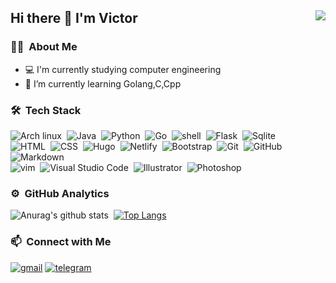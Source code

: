 ## Hi there 👋 I'm Victor <img align="right" src="https://komarev.com/ghpvc/?username=Gictorbit&color=269077">
### 👨🏻‍ &nbsp;About Me
- 💻 I'm currently studying computer engineering
- 🌱 I’m currently learning Golang,C,Cpp

### 🛠 &nbsp;Tech Stack
![Arch linux](https://img.shields.io/badge/-Arch_Linux-141a20?style=flat&logo=arch-linux)&nbsp;
![Java](https://img.shields.io/badge/-Java-141a20?style=flat&logo=Java&logoColor=FFA518)&nbsp;
![Python](https://img.shields.io/badge/-Python-141a20?style=flat&logo=python)&nbsp;
![Go](https://img.shields.io/badge/-Go-141a20?style=flat&logo=go)&nbsp;
![shell](https://img.shields.io/badge/-Shell_Script-141a20?style=flat&logo=shell)&nbsp;
![Flask](https://img.shields.io/badge/-flask-141a20?style=flat&logo=flask)&nbsp;
![Sqlite](https://img.shields.io/badge/-SQLite-141a20?style=flat&logo=sqlite&logoColor=blue)\
![HTML](https://img.shields.io/badge/-HTML-141a20?style=flat&logo=HTML5)&nbsp;
![CSS](https://img.shields.io/badge/-CSS-141a20?style=flat&logo=CSS3&logoColor=1572B6)&nbsp;
![Hugo](https://img.shields.io/badge/-Hugo-141a20?style=flat&logo=hugo)&nbsp;
![Netlify](https://img.shields.io/badge/-Netlify-141a20?style=flat&logo=netlify)&nbsp;
![Bootstrap](https://img.shields.io/badge/-Bootstrap-141a20?style=flat&logo=bootstrap&logoColor=563D7C)&nbsp;
![Git](https://img.shields.io/badge/-Git-141a20?style=flat&logo=git)&nbsp;
![GitHub](https://img.shields.io/badge/-GitHub-141a20?style=flat&logo=github)&nbsp;
![Markdown](https://img.shields.io/badge/-Markdown-141a20?style=flat&logo=markdown)\
![vim](https://img.shields.io/badge/-Vim-141a20?style=flat&logo=vim)&nbsp;
![Visual Studio Code](https://img.shields.io/badge/-Visual%20Studio%20Code-141a20?style=flat&logo=visual-studio-code&logoColor=007ACC)&nbsp;
![Illustrator](https://img.shields.io/badge/-Illustrator-141a20?style=flat&logo=adobe-illustrator)&nbsp;
![Photoshop](https://img.shields.io/badge/-Photoshop-141a20?style=flat&logo=adobe-photoshop)&nbsp;

### ⚙️ &nbsp;GitHub Analytics
![Anurag's github stats](https://github-readme-stats.vercel.app/api?username=gictorbit&theme=gotham&show_icons=true)&nbsp; [![Top Langs](https://github-readme-stats.vercel.app/api/top-langs/?username=Gictorbit&layout=compact&exclude_repo=Gictorbit.github.io&theme=gotham)](https://github.com/Gictorbit/github-readme-stats)

### 📫 &nbsp;Connect with Me
[![gmail](https://img.shields.io/badge/-gictorbit@gmail.com-D14836?style=flat&logo=Gmail&logoColor=white)](mailto:gictorbit@gmail.com)
[![telegram](https://img.shields.io/badge/-@gictor-0e3e55?style=flat&logo=Telegram&logoColor=white)](https://t.me/gictor)

